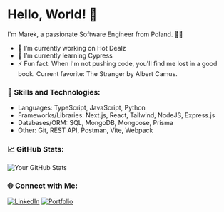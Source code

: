 # Hello, World! 👋

I'm Marek, a passionate Software Engineer from Poland. 👨‍💻

- 🔭 I’m currently working on Hot Dealz
- 🌱 I’m currently learning Cypress
- ⚡ Fun fact: When I'm not pushing code, you'll find me lost in a good book. Current favorite: The Stranger by Albert Camus.

### 🚀 Skills and Technologies:

- Languages: TypeScript, JavaScript, Python
- Frameworks/Libraries: Next.js, React, Tailwind, NodeJS, Express.js
- Databases/ORM: SQL, MongoDB, Mongoose, Prisma
- Other: Git, REST API, Postman, Vite, Webpack

### 📈 GitHub Stats:

![Your GitHub Stats](https://github-readme-stats.vercel.app/api?username=MarekRykaczewski&show_icons=true&theme=radical)

### 🌐 Connect with Me:

[![LinkedIn](https://img.shields.io/badge/LinkedIn-MarekRykaczewski-blue)](https://www.linkedin.com/in/marekrykaczewski/)
[![Portfolio](https://img.shields.io/badge/Website-Portfolio-blue)](YourPortfolioLink)

